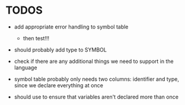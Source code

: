 # TODOS

- add appropriate error handling to symbol table
    - then test!!!
- should probably add type to SYMBOL

- check if there are any additional things we need to support in the language



- symbol table probably only needs two columns: identifier and type, since we declare everything at once
- should use to ensure that variables aren't declared more than once

